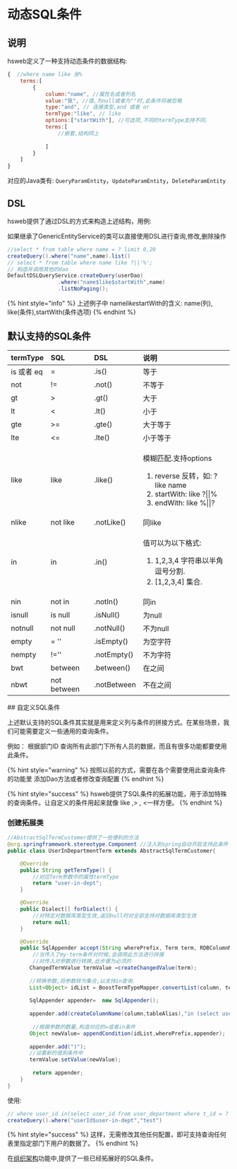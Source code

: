 # 动态SQL条件

## 说明

hsweb定义了一种支持动态条件的数据结构:

```javascript
{  //where name like 张%
    terms:[
        {
            column:"name", //属性名或者列名
            value:"张", //值,为null或者为""时,此条件将被忽略
            type:"and", // 连接类型,and 或者 or
            termType:"like", // like
            options:["startWith"], //可选项,不同的termType支持不同.
            terms:[
                //嵌套,结构同上
                
            ]
        }
    ]
}
```

对应的Java类有: `QueryParamEntity`，`UpdateParamEntity`，`DeleteParamEntity` 

## DSL

hsweb提供了通过DSL的方式来构造上述结构，用例:

如果继承了GenericEntityService的类可以直接使用DSL进行查询,修改,删除操作

```java
//select * from table where name = ? limit 0,20
createQuery().where("name",name).list()
// select * from table where name like ?||'%';
// 构造并调用其他的dao
DefaultDSLQueryService.createQuery(userDao)
                .where("name$like$startWith",name)
                .listNoPaging();
```

{% hint style="info" %}
 上述例子中 name$like$startWith的含义: name\(列\), like\(条件\),startWith\(条件选项\)
{% endhint %}

## 默认支持的SQL条件

<table>
  <thead>
    <tr>
      <th style="text-align:left">termType</th>
      <th style="text-align:left">SQL</th>
      <th style="text-align:left">DSL</th>
      <th style="text-align:left">说明</th>
    </tr>
  </thead>
  <tbody>
    <tr>
      <td style="text-align:left">is 或者 eq</td>
      <td style="text-align:left">=</td>
      <td style="text-align:left">.is()</td>
      <td style="text-align:left">等于</td>
    </tr>
    <tr>
      <td style="text-align:left">not</td>
      <td style="text-align:left">!=</td>
      <td style="text-align:left">.not()</td>
      <td style="text-align:left">不等于</td>
    </tr>
    <tr>
      <td style="text-align:left">gt</td>
      <td style="text-align:left">></td>
      <td style="text-align:left">.gt()</td>
      <td style="text-align:left">大于</td>
    </tr>
    <tr>
      <td style="text-align:left">lt</td>
      <td style="text-align:left">
        <</td>
          <td style="text-align:left">.lt()</td>
          <td style="text-align:left">小于</td>
    </tr>
    <tr>
      <td style="text-align:left">gte</td>
      <td style="text-align:left">>=</td>
      <td style="text-align:left">.gte()</td>
      <td style="text-align:left">大于等于</td>
    </tr>
    <tr>
      <td style="text-align:left">lte</td>
      <td style="text-align:left">
        <=</td>
          <td style="text-align:left">.lte()</td>
          <td style="text-align:left">小于等于</td>
    </tr>
    <tr>
      <td style="text-align:left">like</td>
      <td style="text-align:left">like</td>
      <td style="text-align:left">.like()</td>
      <td style="text-align:left">
        <p>模糊匹配.支持options</p>
        <ol>
          <li>reverse 反转，如: ? like name</li>
          <li>startWith: like ?||%</li>
          <li>endWith: like %||?</li>
        </ol>
      </td>
    </tr>
    <tr>
      <td style="text-align:left">nlike</td>
      <td style="text-align:left">not like</td>
      <td style="text-align:left">.notLike()</td>
      <td style="text-align:left">同like</td>
    </tr>
    <tr>
      <td style="text-align:left">in</td>
      <td style="text-align:left">in</td>
      <td style="text-align:left">.in()</td>
      <td style="text-align:left">
        <p>值可以为以下格式:</p>
        <ol>
          <li>1,2,3,4 字符串以半角逗号分割.</li>
          <li>[1,2,3,4] 集合.</li>
        </ol>
      </td>
    </tr>
    <tr>
      <td style="text-align:left">nin</td>
      <td style="text-align:left">not in</td>
      <td style="text-align:left">.notIn()</td>
      <td style="text-align:left">同in</td>
    </tr>
    <tr>
      <td style="text-align:left">isnull</td>
      <td style="text-align:left">is null</td>
      <td style="text-align:left">.isNull()</td>
      <td style="text-align:left">为null</td>
    </tr>
    <tr>
      <td style="text-align:left">notnull</td>
      <td style="text-align:left">not null</td>
      <td style="text-align:left">.notNull()</td>
      <td style="text-align:left">不为null</td>
    </tr>
    <tr>
      <td style="text-align:left">empty</td>
      <td style="text-align:left">= ''</td>
      <td style="text-align:left">.isEmpty()</td>
      <td style="text-align:left">为空字符</td>
    </tr>
    <tr>
      <td style="text-align:left">nempty</td>
      <td style="text-align:left">!=''</td>
      <td style="text-align:left">.notEmpty()</td>
      <td style="text-align:left">不为字符</td>
    </tr>
    <tr>
      <td style="text-align:left">bwt</td>
      <td style="text-align:left">between</td>
      <td style="text-align:left">.between()</td>
      <td style="text-align:left">在之间</td>
    </tr>
    <tr>
      <td style="text-align:left">nbwt</td>
      <td style="text-align:left">not between</td>
      <td style="text-align:left">.notBetween</td>
      <td style="text-align:left">不在之间</td>
    </tr>
  </tbody>
</table>## 自定义SQL条件

上述默认支持的SQL条件其实就是用来定义列与条件的拼接方式。在某些场景，我们可能需要定义一些通用的查询条件。

例如： 根据部门ID 查询所有此部门下所有人员的数据，而且有很多功能都要使用此条件。

{% hint style="warning" %}
按照以前的方式，需要在各个需要使用此查询条件的功能里 添加Dao方法或者修改查询配置
{% endhint %}

{% hint style="success" %}
hsweb提供了SQL条件的拓展功能，用于添加特殊的查询条件。让自定义的条件用起来就像 like ,&gt; , &lt;一样方便。
{% endhint %}

### 创建拓展类

```java
//AbstractSqlTermCustomer提供了一些便利的方法
@org.springframework.stereotype.Component //注入到spring自动开启支持此条件
public class UserInDepartmentTerm extends AbstractSqlTermCustomer{

    @Override
    public String getTermType() {
        //对应Term参数中的属性termType
        return "user-in-dept";
    }

    @Override
    public Dialect[] forDialect() {
        //对特定对数据库类型生效,返回null时对全部支持对数据库类型生效
        return null;
    }

    @Override
    public SqlAppender accept(String wherePrefix, Term term, RDBColumnMetaData column, String tableAlias) {
        //当传入了my-term条件对时候,会调用此方法进行拼接
        //对传入对参数进行转换,此步骤为必须的
       ChangedTermValue termValue =createChangedValue(term);
        
       //转换参数,将参数转为集合,以支持in查询. 
       List<Object> idList = BoostTermTypeMapper.convertList(column, termValue.getOld());
        
       SqlAppender appender=  new SqlAppender();
      
       appender.add(createColumnName(column,tableAlias),"in (select user_id from user_department where t_id");
        
        //根据参数的数量,构造对应的=或者in条件
       Object newValue= appendCondition(idList,wherePrefix,appender);
        
       appender.add(")");
       //设置新的值到条件中
       termValue.setValue(newValue);
        
        return appender;
    }
}
```

使用:

```java
// where user_id in(select user_id from user_department where t_id = ? )
createQuery().where("userId$user-in-dept","test")
```

{% hint style="success" %}
这样，无需修改其他任何配置，即可支持查询任何表里指定部门下用户的数据了。
{% endhint %}

在[组织架构](../ye-wu-gong-neng/zu-zhi-jia-gou.md#sql-tiao-jian)功能中,提供了一些已经拓展好的SQL条件。

